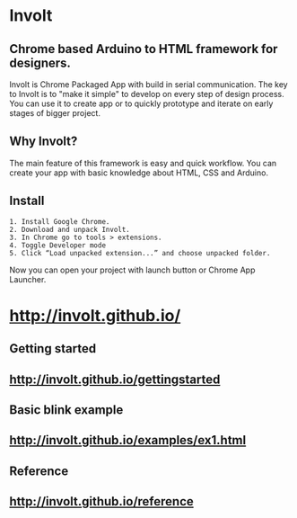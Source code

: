 Involt
======

Chrome based Arduino to HTML framework for designers. 
-------

Involt is Chrome Packaged App with build in serial communication. The key to Involt is to "make it simple" to develop on every step of design process. You can use it to create app or to quickly prototype and iterate on early stages of bigger project.

Why Involt?
-------

The main feature of this framework is easy and quick workflow. You can create your app with basic knowledge about HTML, CSS and Arduino.

Install
-------

    1. Install Google Chrome.
    2. Download and unpack Involt.
    3. In Chrome go to tools > extensions.
    4. Toggle Developer mode
    5. Click “Load unpacked extension...” and choose unpacked folder.

Now you can open your project with launch button or Chrome App Launcher. 

http://involt.github.io/
========================

Getting started
---------------

http://involt.github.io/gettingstarted
-

Basic blink example
-------------------

http://involt.github.io/examples/ex1.html
-


Reference
---------

http://involt.github.io/reference
-
